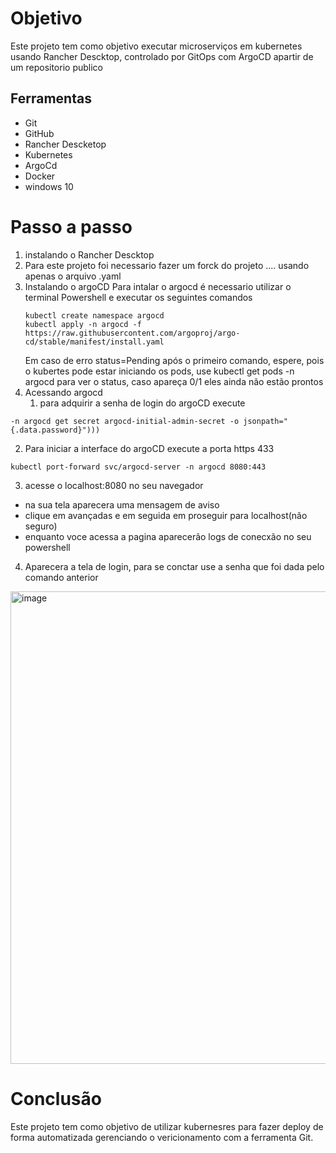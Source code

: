 # Objetivo
Este projeto tem como objetivo executar microserviços em kubernetes usando Rancher Descktop, controlado por GitOps com ArgoCD apartir de um repositorio publico
## Ferramentas
- Git
- GitHub
- Rancher Descketop
- Kubernetes
- ArgoCd
- Docker
- windows 10
# Passo a passo
1. instalando o Rancher Descktop
2. Para este projeto foi necessario fazer um forck do projeto .... usando apenas o arquivo .yaml
3. Instalando o argoCD
   Para intalar o argocd é necessario utilizar o terminal Powershell
   e executar os seguintes comandos
   ```
   kubectl create namespace argocd
   kubectl apply -n argocd -f https://raw.githubusercontent.com/argoproj/argo-cd/stable/manifest/install.yaml
   ```
   Em caso de erro status=Pending após o primeiro comando, espere, pois o kubertes pode estar iniciando os pods, use kubectl get pods -n argocd para ver o status, caso apareça 0/1 eles ainda não estão prontos
4. Acessando argocd
   1. para adquirir a senha de login do argoCD execute
```       [System.Text.Encoding]::UTF8.GetString([System.Convert]::FromBase64String((kubectl
-n argocd get secret argocd-initial-admin-secret -o jsonpath="{.data.password}"))) 
```
2. Para iniciar a interface do argoCD execute a porta https 433
```
kubectl port-forward svc/argocd-server -n argocd 8080:443
```
3. acesse o localhost:8080 no seu navegador
- na sua tela aparecera uma mensagem de aviso
- clique em avançadas e em seguida em proseguir para localhost(não seguro)
- enquanto voce acessa a pagina aparecerão logs de conecxão no seu powershell
4. Aparecera a tela de login, para se conctar use a senha que foi dada pelo comando anterior
<img width="915" height="756" alt="image" src="https://github.com/user-attachments/assets/aa32cd8b-b3b2-4416-8f5c-fe1034d48ed2" />

# Conclusão
  Este projeto tem como objetivo de utilizar kubernesres para fazer deploy de forma automatizada gerenciando o vericionamento com a ferramenta Git.
